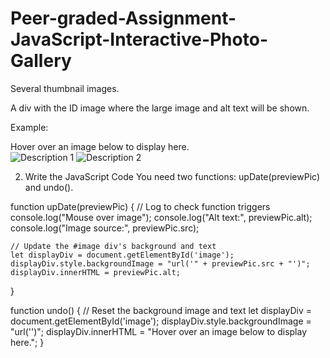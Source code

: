 # Peer-graded-Assignment-JavaScript-Interactive-Photo-Gallery

Several thumbnail images.

A div with the ID image where the large image and alt text will be shown.

Example:
<div id="image">Hover over an image below to display here.</div>

<img class="preview" src="img1.jpg" alt="Description 1" onmouseover="upDate(this)" onmouseout="undo()">
<img class="preview" src="img2.jpg" alt="Description 2" onmouseover="upDate(this)" onmouseout="undo()">
<!-- Add more images as needed -->

2. Write the JavaScript Code
You need two functions: upDate(previewPic) and undo().


function upDate(previewPic) {
    // Log to check function triggers
    console.log("Mouse over image");
    console.log("Alt text:", previewPic.alt);
    console.log("Image source:", previewPic.src);

    // Update the #image div's background and text
    let displayDiv = document.getElementById('image');
    displayDiv.style.backgroundImage = "url('" + previewPic.src + "')";
    displayDiv.innerHTML = previewPic.alt;
}

function undo() {
    // Reset the background image and text
    let displayDiv = document.getElementById('image');
    displayDiv.style.backgroundImage = "url('')";
    displayDiv.innerHTML = "Hover over an image below to display here.";
}
